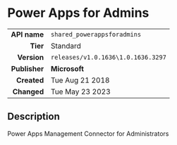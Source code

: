 # Power Apps for Admins
| | |
|-:|-|
|**API name**|`shared_powerappsforadmins`|
|**Tier**|Standard|
|**Version**|`releases/v1.0.1636\1.0.1636.3297`|
|**Publisher**|**Microsoft**|
|**Created**|Tue Aug 21 2018|
|**Changed**|Tue May 23 2023|

## Description
Power Apps Management Connector for Administrators
